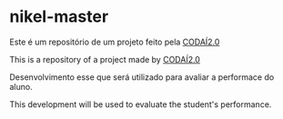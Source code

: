 # nikel-master


Este é um repositório de um projeto feito pela [CODAÍ2.0](https://plataforma.growdev.com.br/curso/codai)

This is a repository of a project made by [CODAÍ2.0](https://plataforma.growdev.com.br/curso/codai)

Desenvolvimento esse que será utilizado para avaliar a performace do aluno.

This development will be used to evaluate the student's performance.
